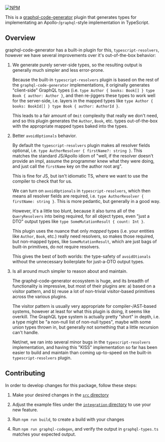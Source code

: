 [![NPM](https://img.shields.io/npm/v/@homebound/graphql-typescript-simple-resolvers)](https://www.npmjs.com/package/@homebound/graphql-typescript-simple-resolvers)

This is a [graphql-code-generator](https://graphql-code-generator.com/) plugin that generates types for implementating an Apollo-/`graphql`-style implementation in TypeScript.

## Overview
graphql-code-generator has a built-in plugin for this, `typescript-resolvers`, however we have several improvements over it's out-of-the-box behavior:

1. We generate purely server-side types, so the resulting output is generally much simpler and less error-prone.

   Because the built-in `typescript-resolvers` plugin is based on the rest of the `graphql-code-generator` implementations, it originally generates "client-side" GraphQL types (i.e. `type Author { books: Book[] } type Book { author: Author }`, and then re-jiggers these types to work well for the server-side, i.e. layers in the mapped types like `type Author { books: BookId[] } type Book { author: AuthorId }`.
   
   This leads to a fair amount of `Omit` complexity that really we don't need, and so this plugin generates the `Author`, `Book`, etc. types out-of-the-box with the appropriate mapped types baked into the types.

2. Better `avoidOptionals` behavior.

   By default the `typescript-resolvers` plugin makes all resolver fields optional, i.e. `type AuthorResolver { firstName?: string }`. This matches the standard JS/Apollo idiom of "well, if the resolver doesn't provide an impl, assume the programmer knew what they were doing, and just call the `firstName` key on the author root arg".
   
   This is fine for JS, but isn't idiomatic TS, where we want to use the compiler to check that for us.
   
   We can turn on `avoidOptionals` in `typescript-resolvers`, which then means all resolver fields are required, i.e. `type AuthorResolver { firstName: string }`. This is more pedantic, but generally in a good way.
   
   However, it's a little too blunt, because it also turns all of the `QueryResolvers` into being required, for all object types, even "just a DTO" output types like `type SomeMutationResult { count: Int }`.
   
   This plugin uses the nuance that only _mapped_ types (i.e. your entities like `Author`, `Book`, etc.) really need resolvers, so makes those required, but non-mapped types, like `SomeMutationResult`, which are just bags of built-in primitives, do not require resolvers.
   
   This gives the best of both worlds: the type-safety of `avoidOtionals` without the unnecessary boilerplate for just-a-DTO output types.

3. Is all around much simpler to reason about and maintain.

   The graphql-code-generator ecosystem is huge, and its breadth of functionality is impressive, but most of their plugins are: a) based on a visitor pattern, and b) reuse a lot of non-trivial visitor-based primitives across the various plugins.
   
   The visitor pattern is usually very appropriate for compiler-/AST-based systems, however at least for what this plugin is doing, it seems like overkill. The GraphQL type system is actually pretty "short" in depth, i.e. a type might be "a non-null list of non-null types", maybe with some union types thrown in, but generally not something that a little recursion can't handle.

   Net/net, we ran into several minor bugs in the `typescript-resolvers` implementation, and having this "KISS" implementation so far has been easier to build and maintain than coming up-to-speed on the built-in `typescript-resolvers` plugin.

## Contributing

In order to develop changes for this package, follow these steps:

1. Make your desired changes in the [`src` directory](/src)

2. Adjust the example files under the [`integration` directory](/integration) to use your new feature.

3. Run `npm run build`, to create a build with your changes

4. Run `npm run graphql-codegen`, and verify the output in `graphql-types.ts` matches your expected output.